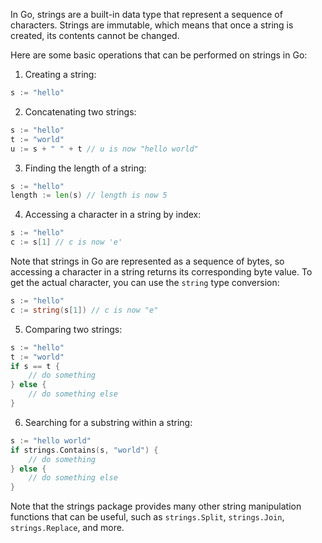 In Go, strings are a built-in data type that represent a sequence of characters. Strings are immutable, which means that once a string is created, its contents cannot be changed.

Here are some basic operations that can be performed on strings in Go:

1. Creating a string:

```go
s := "hello"
```

2. Concatenating two strings:

```go
s := "hello"
t := "world"
u := s + " " + t // u is now "hello world"
```

3. Finding the length of a string:

```go
s := "hello"
length := len(s) // length is now 5
```

4. Accessing a character in a string by index:

```go
s := "hello"
c := s[1] // c is now 'e'
```

Note that strings in Go are represented as a sequence of bytes, so accessing a character in a string returns its corresponding byte value. To get the actual character, you can use the `string` type conversion:

```go
s := "hello"
c := string(s[1]) // c is now "e"
```

5. Comparing two strings:

```go
s := "hello"
t := "world"
if s == t {
    // do something
} else {
    // do something else
}
```

6. Searching for a substring within a string:

```go
s := "hello world"
if strings.Contains(s, "world") {
    // do something
} else {
    // do something else
}
```

Note that the strings package provides many other string manipulation functions that can be useful, such as `strings.Split`, `strings.Join`, `strings.Replace`, and more.